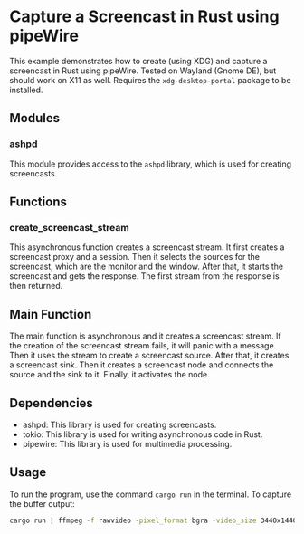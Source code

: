 # Capture a Screencast in Rust using pipeWire

This example demonstrates how to create (using XDG) and capture a screencast in Rust using pipeWire.
Tested on Wayland (Gnome DE), but should work on X11 as well.
Requires the `xdg-desktop-portal` package to be installed.

## Modules

### ashpd

This module provides access to the `ashpd` library, which is used for creating screencasts.

## Functions

### create_screencast_stream

This asynchronous function creates a screencast stream. It first creates a screencast proxy and a session. Then it selects the sources for the screencast, which are the monitor and the window. After that, it starts the screencast and gets the response. The first stream from the response is then returned.

## Main Function

The main function is asynchronous and it creates a screencast stream. If the creation of the screencast stream fails, it will panic with a message.
Then it uses the stream to create a screencast source. After that, it creates a screencast sink. Then it creates a screencast node and connects the source and the sink to it. Finally, it activates the node.

## Dependencies

- ashpd: This library is used for creating screencasts.
- tokio: This library is used for writing asynchronous code in Rust.
- pipewire: This library is used for multimedia processing.

## Usage

To run the program, use the command `cargo run` in the terminal.
To capture the buffer output:
```bash
cargo run | ffmpeg -f rawvideo -pixel_format bgra -video_size 3440x1440 -framerate 60 -i - -c:v libx264 -preset ultrafast -qp 0 -y output.mp4
```
